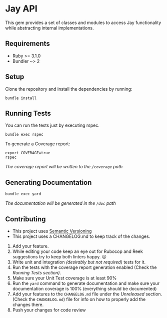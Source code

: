 # Jay API

This gem provides a set of classes and modules to access Jay functionality
while abstracting internal implementations.

## Requirements

* Ruby >= 3.1.0
* Bundler ~> 2

## Setup

Clone the repository and install the dependencies by running:

```shell
bundle install
```

## Running Tests

You can run the tests just by executing rspec.

```shell
bundle exec rspec
```

To generate a Coverage report:

```shell
export COVERAGE=true
rspec
```

*The coverage report will be written to the `/coverage` path*

## Generating Documentation

```shell
bundle exec yard
```

*The documentation will be generated in the `/doc` path*

## Contributing

* This project uses [Semantic Versioning](https://semver.org/)
* This project uses a CHANGELOG.md to keep track of the changes.

1. Add your feature.
2. While editing your code keep an eye out for Rubocop and Reek suggestions
   try to keep both linters happy. 😉
3. Write unit and integration *(desirably but not required)* tests for it.
4. Run the tests with the coverage report generation enabled (Check the *Running
   Tests section)*.
5. Make sure your Unit Test coverage is at least 90%
6. Run the `yard` command to generate documentation and make sure your
   documentation coverage is 100% (everything should be documented)
7. Add your features to the `CHANGELOG.md` file under the *Unreleased* section.
   (Check the `CHANGELOG.md`) file for info on how to properly add the changes
   there.
8. Push your changes for code review
